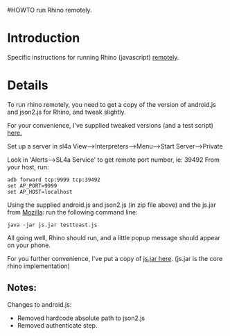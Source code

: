 #HOWTO run Rhino remotely.

# Introduction #

Specific instructions for running Rhino (javascript) [remotely](RemoteControl.md).

# Details #

To run rhino remotely, you need to get a copy of the version of android.js and json2.js for Rhino, and tweak slightly.

For your convenience, I've supplied tweaked versions (and a test script) [here.](http://www.mithril.com.au/android/rhino_remote.zip)

Set up a server in sl4a
View-->Interpreters-->Menu-->Start Server-->Private

Look in 'Alerts-->SL4a Service' to get remote port number, ie: 39492
From your host, run:
```
adb forward tcp:9999 tcp:39492
set AP_PORT=9999
set AP_HOST=localhost
```

Using the supplied android.js and json2.js (in zip file above) and the js.jar from [Mozilla](http://www.mozilla.org/rhino/download.html):  run the following command line:
```
java -jar js.jar testtoast.js
```

All going well, Rhino should run, and a little popup message should appear on your phone.

For you further convenience, I've put a copy of [js.jar here](http://www.mithril.com.au/android/js.jar). (js.jar is the core rhino implementation)
## Notes: ##
Changes to android.js:
  * Removed hardcode absolute path to json2.js
  * Removed authenticate step.